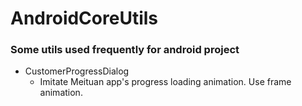 # AndroidCoreUtils
### Some utils used frequently for android project

* CustomerProgressDialog
  * Imitate Meituan app's progress loading animation. Use frame animation.
